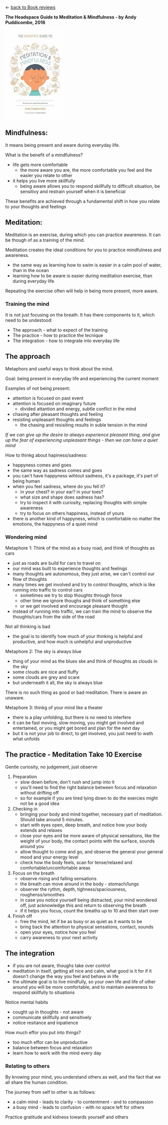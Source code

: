 &leftarrow; [back to Book reviews](index.md)

**The Headspace Guide to Meditation & Mindfulness - by Andy Puddicombe, 2016**

![alt text](headspace.jpg "Cover")

## Mindfulness:
It means being present and aware during everyday life.

What is the benefit of a mindfulness?
 - life gets more comfortable
    - the more aware you are, the more comfortable you feel and the easier you relate to other
 - it helps you live more skillfully
    - being aware allows you to respond skillfully to difficult situation, be sensitivy and restrain yourself when it is beneficial 

These benefits are achieved through a fundamental shift in how you relate to your thoughts and feelings

## Meditation:
Meditation is an exercise, during which you can practice awareness. It can be though of as a training of the mind.

Meditation creates the ideal conditions for you to practice mindfulness and awareness.
 - the same way as learning how to swim is easier in a calm pool of water, than in the ocean
 - learning how to be aware is easier during meditation exercise, than during everyday life

Repeating the exercise often will help in being more present, more aware.

### Training the mind
It is not just focusing on the breath. It has there components to it, which need to be undestood:
 - The approach - what to expect of the training
 - The practice - how to practice the tecnique
 - The integration - how to integrate into everyday life

## The approach
Metaphors and useful ways to think about the mind.

Goal: being present in everyday life and experiencing the current moment

Examples of not being present:
 - attention is focused on past event
 - attention is focused on imaginary future
    - divided attantion and energy, subtle conflict in the mind
 - chasing after pleasant thoughts and feeling 
 - resisting unpleasant thoughts and feelings
    - the chasing and resisiting results in suble tension in the mind
 
 *If we can give up the desire to always experience pleasant thing, and give up the fear of experiencing unpleasant things - then we can have a quiet mind*

How to thinkg about hapiness/sadness:
  - happyness comes and goes
  - the same way as sadness comes and goes
  - you can't have happyness wihtout sadness, it's a package, it's part of being human
  - when you feel sadness, where do you fell it? 
      - in your chest? in your ear? in your toes?
      - what size and shape does sadness has?
      - try to inspect it with curiosity, replacing thoughts with simple awareness
      - try to focus on others happiness, instead of yours
  - there is another kind of happyness, which is comfortable no matter the emotions, the happyness of a quiet mind

### Wondering mind

Metaphore 1: Think of the mind as a busy road, and think of thoughts as cars
  - just as roads are build for cars to travel on
  - our mind was built to experience thoughts and feelings
  - many thoughts are autonomous, they just arise, we can't control our flow of thoughts
  - many times we get involved and try to control thoughts, which is like running into traffic to control cars
      - sometimes we try to stop thoughts through force
      - other time we ignore thoughs and think of something else
      - or we get involved and encourage pleasant thought
   - instead of running into traffic, we can train the mind to observe the thoughts/cars from the side of the road

Not all thinking is bad
 - the goal is to identify how much of your thinking is helpful and productive, and how much is unhelpful and unproductive

Metaphore 2: The sky is always blue
 - thing of your mind as the blues ske and think of thoughts as clouds in the sky
 - some clouds are nice and fluffy
 - some clouds are grey and scare
 - but underneath it all, the sky is always blue

There is no such thing as good or bad meditation. There is aware an unaware.

Metaphore 3: thinkg of your mind like a theater
 - there is a play unfolding, but there is no need to interfere
 - it can be fast moving, slow moving, you might get involved and entertained, or you might get bored and plan for the next day
 - but it is not your job to direct, to get involved, you just need to wath what unfolds

## The practice - Meditation Take 10 Exercise
Gentle curiosity, no judgement, just observe
 
 1. Preparation 
    - slow down before, don't rush and jump into it
    - you'll need to find the right balance between focus and relaxation without drifting off
    - so for example if you are tired lying down to do the exercies might not be a good idea
 2. Checking in 
    - bringing your body and mind together, necessary part of meditation. Should take around 5 minutes.
    - start with eyes open, deep breath, and notice how your body extends and relaxes
    - close your eyes and be more aware of physical sensations, like the weight of your body, the contact points with the surface, sounds around you
    - allow thought to come and go, and observe the general your general mood and your energy level
    - check how the body feels, scan for tense/relaxed and comfortable/uncomfortable areas
 3. Focus on the breath
    - observe rising and falling sensations
    - the breath can move around in the body - stomach/lungs
    - observer the rythm, depth, tighness/spaciousness, roughenss/smoothes
    - in case you notice yourself being distracted, your mind wondered off, just acknowledge this and return to observing the breath
    - if it helps you focus, count the breaths up to 10 and then start over
 4. Finish off 
    - free the mind, let if be as busy or as quiet as it wants to be
    - bring back the attention to physical sensations, contact, sounds
    - open your eyes, notice how you feel
    - carry awareness to your next activity
 
## The integration
  - if you are not aware, thoughs take over control
  - meditation in itself, getting all nice and calm, what good is it for if it doesn't change the way you feel and behave in life
  - the ultimate goal is to live mindfully, so your own life and life of other around you will be more comfortable, and to maintain awareness to respond skillfully to situations

Notice mental habits
 - cought up in thoughts - not aware
 - communicate skillfully and sensitively
 - notice resitance and inpatience

How much effor you put into things?
  - too much effor can be unproductive
  - balance between focus and relaxation
  - learn how to work with the mind every day

### Relating to others
By knowing your mind, you understand others as well, and the fact that we all share the human condition.

The journey from self to other is as follows:
 - a calm mind - leads to clarity - to contentment - and to compassion
 - a busy mind - leads to confusion - with no space left for others

Practice gratitude and kidness towards yourself and others

